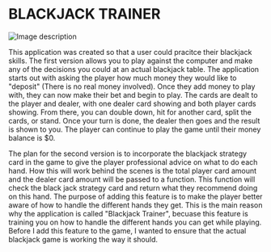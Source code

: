 # BLACKJACK TRAINER

![Image description](https://thumbor.forbes.com/thumbor/960x0/https%3A%2F%2Fspecials-images.forbesimg.com%2Fdam%2Fimageserve%2F1051931270%2F960x0.jpg%3Ffit%3Dscale)

This application was created so that a user could pracitce their blackjack skills. The first version allows you to play against the computer and make any of the decisions you could at an actual blackjack table. The application starts out with asking the player how much money they would like to "deposit" (There is no real money involved). Once they add money to play with, they can now make their bet and begin to play. The cards are dealt to the player and dealer, with one dealer card showing and both player cards showing. From there, you can double down, hit for another card, split the cards, or stand. Once your turn is done, the dealer then goes and the result is shown to you. The player can continue to play the game until their money balance is $0.

The plan for the second version is to incorporate the blackjack strategy card in the game to give the player professional advice on what to do each hand. How this will work behind the scenes is the total player card amount and the dealer card amount will be passed to a function. This function will check the black jack strategy card and return what they recommend doing on this hand. The purpose of adding this feature is to make the player better aware of how to handle the different hands they get. This is the main reason why the application is called "Blackjack Trainer", becuase this feature is training you on how to handle the different hands you can get while playing. Before I add this feature to the game, I wanted to ensure that the actual blackjack game is working the way it should.
